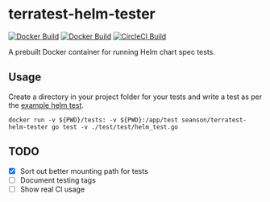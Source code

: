 # terratest-helm-tester

[![Docker Build](https://img.shields.io/docker/cloud/automated/seanson/terratest-helm-tester?style=for-the-badge)](https://hub.docker.com/r/seanson/terratest-helm-tester)
[![Docker Build](https://img.shields.io/docker/cloud/build/seanson/terratest-helm-tester?style=for-the-badge)](https://hub.docker.com/r/seanson/terratest-helm-tester)
[![CircleCI Build](https://img.shields.io/circleci/build/github/seanson/terratest-helm-tester/master?style=for-the-badge)](https://circleci.com/gh/seanson/terratest-helm-tester)

A prebuilt Docker container for running Helm chart spec tests.

## Usage

Create a directory in your project folder for your tests and write a test as per the [example helm test](./test/helm_test.go).

`docker run -v ${PWD}/tests: -v ${PWD}:/app/test seanson/terratest-helm-tester go test -v ./test/test/helm_test.go`

## TODO

- [x] Sort out better mounting path for tests
- [ ] Document testing tags
- [ ] Show real CI usage
